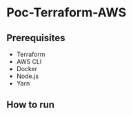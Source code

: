 # Poc-Terraform-AWS

## Prerequisites

- Terraform
- AWS CLI
- Docker
- Node.js
- Yarn

## How to run
